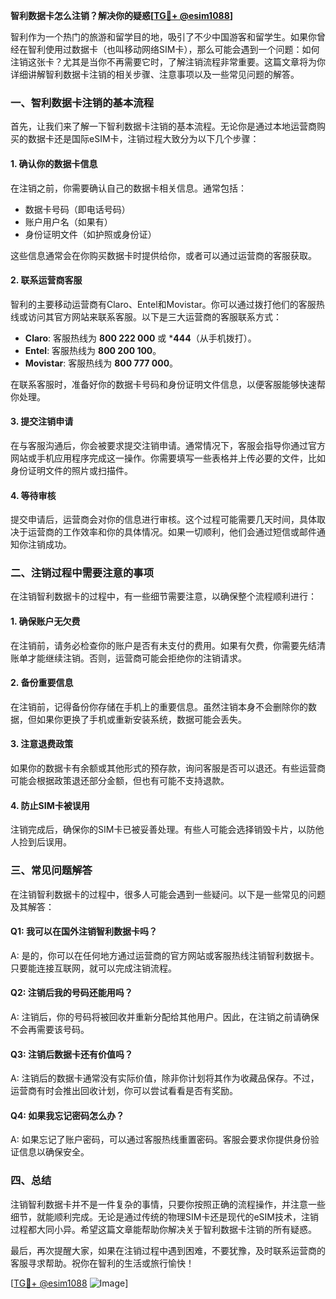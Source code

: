 **智利数据卡怎么注销？解决你的疑惑[[TG💪+ @esim1088](https://t.me/s/esim1088)]**

智利作为一个热门的旅游和留学目的地，吸引了不少中国游客和留学生。如果你曾经在智利使用过数据卡（也叫移动网络SIM卡），那么可能会遇到一个问题：如何注销这张卡？尤其是当你不再需要它时，了解注销流程非常重要。这篇文章将为你详细讲解智利数据卡注销的相关步骤、注意事项以及一些常见问题的解答。

### 一、智利数据卡注销的基本流程

首先，让我们来了解一下智利数据卡注销的基本流程。无论你是通过本地运营商购买的数据卡还是国际eSIM卡，注销过程大致分为以下几个步骤：

#### 1. 确认你的数据卡信息
在注销之前，你需要确认自己的数据卡相关信息。通常包括：
- 数据卡号码（即电话号码）
- 账户用户名（如果有）
- 身份证明文件（如护照或身份证）

这些信息通常会在你购买数据卡时提供给你，或者可以通过运营商的客服获取。

#### 2. 联系运营商客服
智利的主要移动运营商有Claro、Entel和Movistar。你可以通过拨打他们的客服热线或访问其官方网站来联系客服。以下是三大运营商的客服联系方式：

- **Claro**: 客服热线为 **800 222 000** 或 ***444**（从手机拨打）。
- **Entel**: 客服热线为 **800 200 100**。
- **Movistar**: 客服热线为 **800 777 000**。

在联系客服时，准备好你的数据卡号码和身份证明文件信息，以便客服能够快速帮你处理。

#### 3. 提交注销申请
在与客服沟通后，你会被要求提交注销申请。通常情况下，客服会指导你通过官方网站或手机应用程序完成这一操作。你需要填写一些表格并上传必要的文件，比如身份证明文件的照片或扫描件。

#### 4. 等待审核
提交申请后，运营商会对你的信息进行审核。这个过程可能需要几天时间，具体取决于运营商的工作效率和你的具体情况。如果一切顺利，他们会通过短信或邮件通知你注销成功。

### 二、注销过程中需要注意的事项

在注销智利数据卡的过程中，有一些细节需要注意，以确保整个流程顺利进行：

#### 1. 确保账户无欠费
在注销前，请务必检查你的账户是否有未支付的费用。如果有欠费，你需要先结清账单才能继续注销。否则，运营商可能会拒绝你的注销请求。

#### 2. 备份重要信息
在注销前，记得备份你存储在手机上的重要信息。虽然注销本身不会删除你的数据，但如果你更换了手机或重新安装系统，数据可能会丢失。

#### 3. 注意退费政策
如果你的数据卡有余额或其他形式的预存款，询问客服是否可以退还。有些运营商可能会根据政策退还部分金额，但也有可能不支持退款。

#### 4. 防止SIM卡被误用
注销完成后，确保你的SIM卡已被妥善处理。有些人可能会选择销毁卡片，以防他人捡到后误用。

### 三、常见问题解答

在注销智利数据卡的过程中，很多人可能会遇到一些疑问。以下是一些常见的问题及其解答：

#### Q1: 我可以在国外注销智利数据卡吗？
A: 是的，你可以在任何地方通过运营商的官方网站或客服热线注销智利数据卡。只要能连接互联网，就可以完成注销流程。

#### Q2: 注销后我的号码还能用吗？
A: 注销后，你的号码将被回收并重新分配给其他用户。因此，在注销之前请确保不会再需要该号码。

#### Q3: 注销后数据卡还有价值吗？
A: 注销后的数据卡通常没有实际价值，除非你计划将其作为收藏品保存。不过，运营商有时会推出回收计划，你可以尝试看看是否有奖励。

#### Q4: 如果我忘记密码怎么办？
A: 如果忘记了账户密码，可以通过客服热线重置密码。客服会要求你提供身份验证信息以确保安全。

### 四、总结

注销智利数据卡并不是一件复杂的事情，只要你按照正确的流程操作，并注意一些细节，就能顺利完成。无论是通过传统的物理SIM卡还是现代的eSIM技术，注销过程都大同小异。希望这篇文章能帮助你解决关于智利数据卡注销的所有疑惑。

最后，再次提醒大家，如果在注销过程中遇到困难，不要犹豫，及时联系运营商的客服寻求帮助。祝你在智利的生活或旅行愉快！

[[TG💪+ @esim1088](https://t.me/s/esim1088) ![Image](https://i.postimg.cc/4NQfJmqS/Snipaste-2025-05-13-00-14-12.png)]